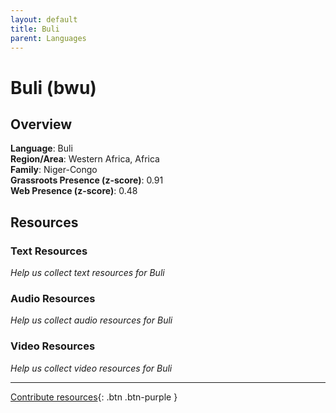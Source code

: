 ```yaml
---
layout: default
title: Buli
parent: Languages
---
```


# Buli (bwu)

## Overview

**Language**: Buli  
**Region/Area**: Western Africa, Africa  
**Family**: Niger-Congo  
**Grassroots Presence (z-score)**: 0.91  
**Web Presence (z-score)**: 0.48  

## Resources

### Text Resources
*Help us collect text resources for Buli*

### Audio Resources
*Help us collect audio resources for Buli*

### Video Resources
*Help us collect video resources for Buli*

---

[Contribute resources](https://forms.office.com/e/1SfLJx3u1r){: .btn .btn-purple }
